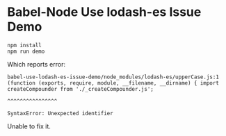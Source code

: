 Babel-Node Use lodash-es Issue Demo
===================================

```
npm install
npm run demo
```

Which reports error:

```
babel-use-lodash-es-issue-demo/node_modules/lodash-es/upperCase.js:1
(function (exports, require, module, __filename, __dirname) { import createCompounder from './_createCompounder.js';
                                                                     ^^^^^^^^^^^^^^^^

SyntaxError: Unexpected identifier

```

Unable to fix it.
